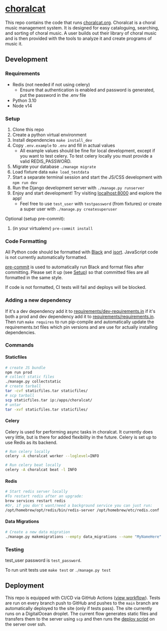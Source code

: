 # [choralcat](https://choralcat.org)

This repo contains the code that runs [choralcat.org](https://choralcat.org).
Choralcat is a choral music management system. It is designed for easy
cataloguing, searching, and sorting of choral music. A user builds out their
library of choral music and is then provided with the tools to analyze it and
create programs of music it.

## Development

### Requirements

- Redis (not needed if not using celery)
  - Ensure that authentication is enabled and password is generated, put the password in the .env file
- Python 3.10
- Node v14

### Setup

1. Clone this repo
2. Create a python virtual environment
3. Install dependencies `make install_dev`
4. Copy `.env.example` to `.env` and fill in actual values
   - All example values should be fine for local development, except if you want to test celery. To test celery locally you must provide a valid REDIS_PASSWORD.
5. Migrate your database `./manage migrate`
6. Load fixture data `make load_testdata`
7. Start a separate terminal session and start the JS/CSS development with `npm run dev`
8. Run the Django development server with `./manage.py runserver`
9. Enjoy and start development! Try visiting [localhost:8000](http://localhost:8000) and explore the app!
   - Feel free to use `test_user` with `testpassword` (from fixtures) or create a super user with `./manage.py createsuperuser`

Optional (setup pre-commit):
1. (in your virtualenv) `pre-commit install`

### Code Formatting

All Python code should be formatted with [Black](https://github.com/psf/black) and [isort](https://pycqa.github.io/isort/index.html).
JavaScript code is not currently automatically formatted.

[pre-commit](https://pre-commit.com/) is used to automatically run Black and format
files after committing. Please set it up (see [Setup](#setup)) so that committed
files are all formatted in the same style.

If code is not formatted, CI tests will fail and deploys will be blocked.

### Adding a new dependency

If it's a dev dependency add it to [requirements/dev-requirements.in](./requirements/dev-requirements.in) if it's both
a prod and dev dependency add it to [requirements/requirements.in](./requirements/requirements.in). Then
run `make requires` to run pip-compile and automatically update the requirements.txt files which pin
versions and are use for actually installing dependencies.

### Commands

#### Staticfiles

```bash
# create JS bundle
npm run prod
# collect static files
./manage.py collectstatic
# create tarball
tar -cvf staticfiles.tar staticfiles/
# scp tarball
scp staticfiles.tar ip:/apps/choralcat/
# untar
tar -xvf staticfiles.tar staticfiles/
```

#### Celery

Celery is used for performing async tasks in choralcat. It currently does very
little, but is there for added flexibility in the future. Celery is set up to use
Redis as its backend.

```bash
# Run celery locally
celery -A choralcat worker --loglevel=INFO
```

```bash
# Run celery beat locally
celery -A choralcat beat -l INFO
```

#### Redis

```bash
# Start redis server locally
#To restart redis after an upgrade:
brew services restart redis
#Or, if you don't want/need a background service you can just run:
/opt/homebrew/opt/redis/bin/redis-server /opt/homebrew/etc/redis.conf
```


#### Data Migrations

```bash
# Create a new data migration
./manage.py makemigrations --empty data_migrations --name "MyNameHere"
```

### Testing

test_user password is `test_password`.

To run unit tests use `make test` or `./manage.py test`

## Deployment

This repo is equipped with CI/CD via GitHub Actions ([view workflow](./.github/workflows/choralcat-actions.yaml)). Tests are run on every
branch push to GitHub and pushes to the `main` branch are automatically deployed
to the site (only if tests pass). The site currently runs on a DigitalOcean droplet.
The current flow generates static files and transfers them to the server using `scp`
and then runs the [deploy script](./deploy.sh) on the server over ssh.
